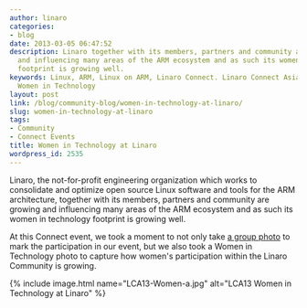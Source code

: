 ```yaml
---
author: linaro
categories:
- blog
date: 2013-03-05 06:47:52
description: Linaro together with its members, partners and community are growing
  and influencing many areas of the ARM ecosystem and as such its women in technology
  footprint is growing well.
keywords: Linux, ARM, Linux on ARM, Linaro Connect. Linaro Connect Asia 2013, LCA13,
  Women in Technology
layout: post
link: /blog/community-blog/women-in-technology-at-linaro/
slug: women-in-technology-at-linaro
tags:
- Community
- Connect Events
title: Women in Technology at Linaro
wordpress_id: 2535
---
```


Linaro, the not-for-profit engineering organization which works to consolidate   and optimize open source Linux software and tools for the ARM   architecture, together with its members, partners and community are growing and influencing many areas of the ARM ecosystem and as such its women in technology footprint is growing well.

At this Connect event, we took a moment to not only take [a group photo](/2013/03/05/linaro-connect-asia-2013-group-photo/) to mark the participation in our event, but we also took a Women in Technology photo to capture how women's participation within the Linaro Community is growing.

{% include image.html name="LCA13-Women-a.jpg" alt="LCA13 Women in Technology at Linaro" %}